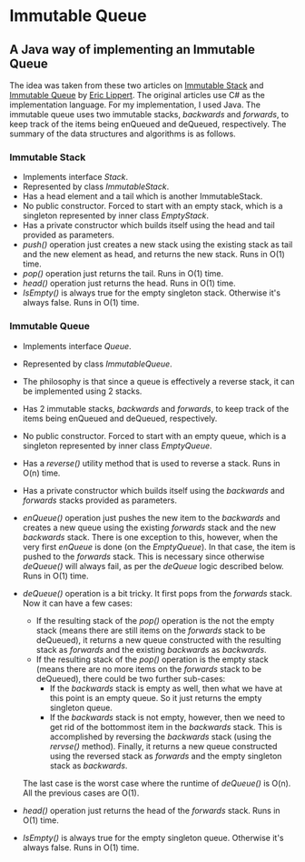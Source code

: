# Immutable Queue
## A Java way of implementing an Immutable Queue

The idea was taken from these two articles on [Immutable Stack] and [Immutable Queue] by [Eric Lippert]. The original articles use C# as the implementation language. For my implementation, I used Java. The immutable queue uses two immutable stacks, *backwards* and *forwards*, to keep track of the items being enQueued and deQueued, respectively. The summary of the data structures and algorithms is as follows.

### Immutable Stack
* Implements interface *Stack*.
* Represented by class *ImmutableStack*.
* Has a head element and a tail which is another ImmutableStack.
* No public constructor. Forced to start with an empty stack, which is a singleton represented by inner class *EmptyStack*.
* Has a private constructor which builds itself using the head and tail provided as parameters.
* *push()* operation just creates a new stack using the existing stack as tail and the new element as head, and returns the new stack. Runs in O(1) time.
* *pop()* operation just returns the tail. Runs in O(1) time.
* *head()* operation just returns the head. Runs in O(1) time.
* *IsEmpty()* is always true for the empty singleton stack. Otherwise it's always false. Runs in O(1) time.

### Immutable Queue
* Implements interface *Queue*.
* Represented by class *ImmutableQueue*.
* The philosophy is that since a queue is effectively a reverse stack, it can be implemented using 2 stacks.
* Has 2 immutable stacks, *backwards* and *forwards*, to keep track of the items being enQueued and deQueued, respectively.
* No public constructor. Forced to start with an empty queue, which is a singleton represented by inner class *EmptyQueue*.
* Has a *reverse()* utility method that is used to reverse a stack. Runs in O(n) time.
* Has a private constructor which builds itself using the *backwards* and *forwards* stacks provided as parameters.
* *enQueue()* operation just pushes the new item to the *backwards* and creates a new queue using the existing *forwards* stack and the new *backwards* stack. There is one exception to this, however, when the very first *enQueue* is done (on the *EmptyQueue*). In that case, the item is pushed to the *forwards* stack. This is necessary since otherwise *deQueue()* will always fail, as per the *deQueue* logic described below. Runs in O(1) time.
* *deQueue()* operation is a bit tricky. It first pops from the *forwards* stack. Now it can have a few cases:
  - If the resulting stack of the *pop()* operation is the not the empty stack (means there are still items on the *forwards* stack to be deQueued), it returns a new queue constructed with the resulting stack as *forwards* and the existing *backwards* as *backwards*.
  - If the resulting stack of the *pop()* operation is the empty stack (means there are no more items on the *forwards* stack to be deQueued), there could be two further sub-cases:
    - If the *backwards* stack is empty as well, then what we have at this point is an empty queue. So it just returns the empty singleton queue.
    - If the *backwards* stack is not empty, however, then we need to get rid of the bottommost item in the *backwards* stack. This is accomplished by reversing the *backwards* stack (using the *rervse()* method). Finally, it returns a new queue constructed using the reversed stack as *forwards* and the empty singleton stack as *backwards*.

  The last case is the worst case where the runtime of *deQueue()* is O(n). All the previous cases are O(1).
* *head()* operation just returns the head of the *forwards* stack. Runs in O(1) time.
* *IsEmpty()* is always true for the empty singleton queue. Otherwise it's always false. Runs in O(1) time.

[//]: # (References)
[Immutable Stack]: <https://blogs.msdn.microsoft.com/ericlippert/2007/12/04/immutability-in-c-part-two-a-simple-immutable-stack/>
[Immutable Queue]: <https://blogs.msdn.microsoft.com/ericlippert/2007/12/10/immutability-in-c-part-four-an-immutable-queue/>
[Eric Lippert]: <https://social.msdn.microsoft.com/profile/Eric+Lippert>
